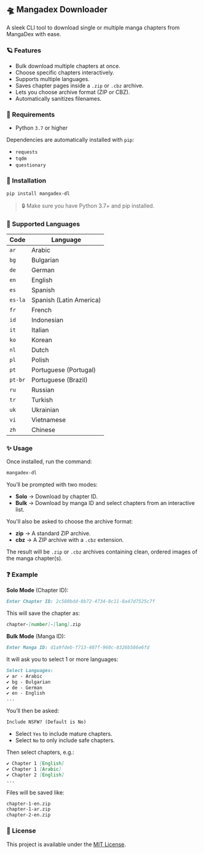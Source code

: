 ## 🛸 Mangadex Downloader

A sleek CLI tool to download single or multiple manga chapters from MangaDex with ease.

### 🪐 Features

- Bulk download multiple chapters at once.
- Choose specific chapters interactively.
- Supports multiple languages.
- Saves chapter pages inside a `.zip` or `.cbz` archive.
- Lets you choose archive format (ZIP or CBZ).
- Automatically sanitizes filenames.
### 🧩 Requirements

- Python `3.7` or higher

Dependencies are automatically installed with `pip`:

- `requests`
- `tqdm`
- `questionary`

### 🚀 Installation

```bash
pip install mangadex-dl
```

> 🔒 Make sure you have Python 3.7+ and pip installed.

### 💎 Supported Languages

| Code               | Language                    |
|--------------------|-----------------------------|
| `ar`               | Arabic                      |
| `bg`               | Bulgarian                   |
| `de`               | German                      |
| `en`               | English                     |
| `es`               | Spanish                     |
| `es-la`            | Spanish (Latin America)     |
| `fr`               | French                      |
| `id`               | Indonesian                  |
| `it`               | Italian                     |
| `ko`               | Korean                      |
| `nl`               | Dutch                       |
| `pl`               | Polish                      |
| `pt`               | Portuguese (Portugal)       |
| `pt-br`            | Portuguese (Brazil)         |
| `ru`               | Russian                     |
| `tr`               | Turkish                     |
| `uk`               | Ukrainian                   |
| `vi`               | Vietnamese                  |
| `zh`               | Chinese                     |

### ✨ Usage

Once installed, run the command:

```bash
mangadex-dl
```

You’ll be prompted with two modes:

- **Solo** → Download by chapter ID.
- **Bulk** → Download by manga ID and select chapters from an interactive list.

You'll also be asked to choose the archive format:

- **zip** → A standard ZIP archive.
- **cbz** → A ZIP archive with a `.cbz` extension.

The result will be `.zip` or `.cbz` archives containing clean, ordered images of the manga chapter(s).

### ❓ Example

**Solo Mode** (Chapter ID):

```md
Enter Chapter ID: 2c580bdd-0b72-4734-8c11-8a47d7525c7f
```

This will save the chapter as:

```md
chapter-[number]-[lang].zip
```

**Bulk Mode** (Manga ID):

```md
Enter Manga ID: d1a9fdeb-f713-407f-960c-8326b586e6fd
```

It will ask you to select 1 or more languages:

```md
Select Languages:
✔ ar - Arabic
✔ bg - Bulgarian
✔ de - German
✔ en - English
...
```

You’ll then be asked:

```md
Include NSFW? (Default is No)
```

- Select `Yes` to include mature chapters.
- Select `No` to only include safe chapters.

Then select chapters, e.g.:

```md
✔ Chapter 1 [English]
✔ Chapter 1 [Arabic]
✔ Chapter 2 [English]
...
```

Files will be saved like:

```md
chapter-1-en.zip
chapter-1-ar.zip
chapter-2-en.zip
```

### 📜 License

This project is available under the [MIT License](LICENSE).